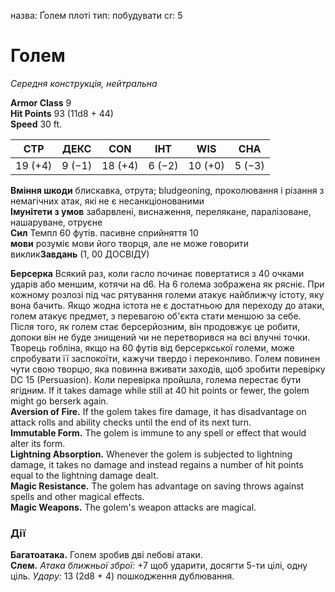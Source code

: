 назва: Ґолем плоті тип: побудувати cr: 5

# Голем
_Середня конструкція, нейтральна_

**Armor Class** 9    
**Hit Points** 93 (11d8 + 44)    
**Speed** 30 ft.

| СТР     | ДЕКС   | CON     | ІНТ    | WIS     | CHA    |
| ------- | ------ | ------- | ------ | ------- | ------ |
| 19 (+4) | 9 (−1) | 18 (+4) | 6 (−2) | 10 (+0) | 5 (−3) |

**Вміння шкоди** блискавка, отрута; bludgeoning, проколювання і різання з немагічних атак, які не є несанкціонованими    
**Імунітети з умов** забарвлені, виснаження, перелякане, паралізоване, нашаруване, отруєне    
**Сил** Темпл 60 футів. пасивне сприйняття 10    
**мови** розуміє мови його творця, але не може говорити    
виклик**Завдань** (1, 00 ДОСВІДУ)

**Берсерка** Всякий раз, коли гасло починає повертатися з 40 очками ударів або меншим, котячи на d6. На 6 голема зображена як рясніє. При кожному розлозі під час рятування големи атакує найближчу істоту, яку вона бачить. Якщо жодна істота не є достатньою для переходу до атаки, голем атакує предмет, з перевагою об'єкта стати меншою за себе. Після того, як голем стає берсерйозним, він продовжує це робити, допоки він не буде знищений чи не перетворився на всі влучні точки.    
Творець гобліна, якщо на 60 футів від берсеркської големи, може спробувати її заспокоїти, кажучи твердо і переконливо. Голем повинен чути свою творцю, яка повинна вживати заходів, щоб зробити перевірку DC 15 (Persuasion). Коли перевірка пройшла, голема перестає бути ягідним. If it takes damage while still at 40 hit points or fewer, the golem might go berserk again.    
**Aversion of Fire.** If the golem takes fire damage, it has disadvantage on attack rolls and ability checks until the end of its next turn.    
**Immutable Form.** The golem is immune to any spell or effect that would alter its form.     
**Lightning Absorption.** Whenever the golem is subjected to lightning damage, it takes no damage and instead regains a number of hit points equal to the lightning damage dealt.    
**Magic Resistance.** The golem has advantage on saving throws against spells and other magical effects.    
**Magic Weapons.** The golem's weapon attacks are magical.

### Дії
**Багатоатака.** Голем зробив дві лебові атаки.    
**Слем.** _Атака ближньої зброї:_ +7 щоб ударити, досягти 5-ти цілі, одну ціль. _Удару:_ 13 (2d8 + 4) пошкодження дублювання.
